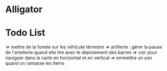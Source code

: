 # Alligator

# Todo List
=> mettre de la fumée sur les véhicule térrestre
=> artillerie : gérer la pause de l'artellerie quand elle tire avec le déploiement des barres
=> voir pour naviguer dans la carte en horizontal et en vertical
=> emmettre un son quand on ramasse les items

